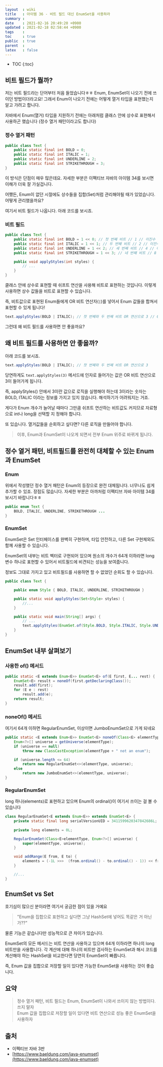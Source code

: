 ```yaml
---
layout  : wiki
title   : 아이템 36 - 비트 필드 대신 EnumSet을 사용하라
summary : 
date    : 2021-02-16 20:49:20 +0900
updated : 2021-02-18 02:58:44 +0900
tags    : 
toc     : true
public  : true
parent  : 
latex   : false
---
```

* TOC
{:toc}

## 비트 필드가 뭘까?

저는 비트 필드라는 단어부터 처음 들었습니다ㅎㅎ Enum, EnumSet이 나오기 전에 쓰이던 방법이더라고요! 그래서 Enum이 나오기 전에는 어떻게 열거 타입을 표현했는지 알고 가려고 합니다.

자바에서 Enum(열거) 타입을 지원하기 전에는 아래처럼 클래스 안에 상수로 표현해서 사용하곤 했습니다 (정수 열거 패턴이라고도 합니다)

### 정수 열거 패턴

```java
public class Text {
    public static final int BOLD = 0;
    public static final int ITALIC = 1;
    public static final int UNDERLINE = 2;
    public static final int STRIKETHROUGH = 3;
}
```

이 방식은 단점이 매우 많은데요. 자세한 부분은 이펙티브 자바의 아이템 34를 보시면 이해가 더욱 잘 가실겁니다.

어쨌든, Enum이 없던 시절에도 상수들을 집합(Set)처럼 관리해야될 때가 있었습니다. 어떻게 관리했을까요?

여기서 비트 필드가 나옵니다. 아래 코드를 보시죠.

### 비트 필드

```java
public class Text {
    public static final int BOLD = 1 << 0; // 첫 번째 비트 // 1 // 이진수 : 0001
    public static final int ITALIC = 1 << 1; // 두 번째 비트 // 2 // 이진수 : 0010
    public static final int UNDERLINE = 1 << 2; // 세 번째 비트 // 4 // 이진수 : 0100
    public static final int STRIKETHROUGH = 1 << 3; // 네 번째 비트 // 8 이진수 : 1000

    public void applyStyles(int styles) {
        // ...
    }
}
```

클래스 안에 상수로 표현할 때 쉬프트 연산을 사용해 비트로 표현하는 것입니다. 이렇게 사용하면 상수 값들을 비트로 표현할 수 있습니다.

즉, 비트값으로 표현된 Enum들에게 OR 비트 연산자(`|`)를 넣어서 Enum 값들을 합쳐서 표현할 수 있게 됩니다!

```java
text.applyStyles(BOLD | ITALIC); // 첫 번째와 두 번째 비트 OR 연산으로 3 // 01 | 10 -> 11
```

그런데 왜 비트 필드를 사용하면 안 좋을까요?

## 왜 비트 필드를 사용하면 안 좋을까?

아래 코드를 보시죠.

```java
text.applyStyles(BOLD | ITALIC); // 첫 번째와 두 번째 비트 OR 연산으로 3
```

당연하게도 `text.applyStyles(3)` 메서드에 인자로 들어가는 값은 OR 비트 연산으로 3이 들어가게 됩니다. 

즉, applyStyles() 안에서 3이란 값으로 로직을 실행해야 하는데 3이라는 숫자는 BOLD, ITALIC 이라는 정보를 가지고 있지 않습니다. 해석하기가 어려워지는 거죠.

게다가 Enum 개수가 늘어날 때마다 그만큼 쉬프트 연산하는 비트값도 커지므로 자료형으로 int나 long을 선택할 지 정해야 합니다. 

또 있습니다. 열거값들을 순회하고 싶다면? 다른 로직을 만들어야 합니다.

> 이후, Enum과 EnumSet이 나오게 되면서 전부 Enum 위주로 바뀌게 됩니다.

## 정수 열거 패턴, 비트필드를 완전히 대체할 수 있는 Enum과 EnumSet

### Enum

위에서 작성했던 정수 열거 패턴은 Enum의 등장으로 완전 대체됩니다. 너무나도 쉽게 추가할 수 있죠. 장점도 많습니다. 자세한 부분은 아까처럼 이펙티브 자바 아이템 34를 보시기 바랍니다ㅎㅎ

```java
public enum Text {
    BOLD, ITALIC, UNDERLINE, STRIKETHROUGH ...
}
```

### EnumSet

EnumSet은 Set 인터페이스를 완벽히 구현하며, 타입 안전하고, 다른 Set 구현체와도 함께 사용할 수 있습니다.

EnumSet의 내부는 비트 벡터로 구현되어 있으며 원소의 개수가 64개 이하라면 long 변수 하나로 표현할 수 있어서 비트필드에 비견되는 성능을 보여줍니다.

정보도 그대로 가지고 있고 비트필드를 사용하면 할 수 없었던 순회도 할 수 있습니다.

```java
public class Text {

    public enum Style { BOLD, ITALIC, UNDERLINE, STRIKETHROUGH }

    public static void applyStyles(Set<Style> styles) {
        //...
    }

    public static void main(String[] args) {
        // ...
        text.applyStyles(EnumSet.of(Style.BOLD, Style.ITALIC, Style.UNDERLINE));
    }
}
```

## EnumSet 내부 살펴보기

### 사용한 of() 메서드

```java
public static <E extends Enum<E>> EnumSet<E> of(E first, E... rest) {
    EnumSet<E> result = noneOf(first.getDeclaringClass());
    result.add(first);
    for (E e : rest)
        result.add(e);
    return result;
}
```

### noneOf() 메서드

여기서 64개 이하면 RegularEnumSet, 이상이면 JumboEnumSet으로 가게 되네요

```java
public static <E extends Enum<E>> EnumSet<E> noneOf(Class<E> elementType) {
    Enum<?>[] universe = getUniverse(elementType);
    if (universe == null)
        throw new ClassCastException(elementType + " not an enum");

    if (universe.length <= 64)
        return new RegularEnumSet<>(elementType, universe);
    else
        return new JumboEnumSet<>(elementType, universe);
}
```

### RegularEnumSet

long 하나(elements)로 표현하고 있으며 Enum의 ordinal()이 여기서 쓰이는 걸 볼 수 있습니다

```java
class RegularEnumSet<E extends Enum<E>> extends EnumSet<E> {
    private static final long serialVersionUID = 3411599620347842686L;
    
    private long elements = 0L;

    RegularEnumSet(Class<E>elementType, Enum<?>[] universe) {
        super(elementType, universe);
    }

    void addRange(E from, E to) {
        elements = (-1L >>>  (from.ordinal() - to.ordinal() - 1)) << from.ordinal();
    }

    //...
}
```

## EnumSet vs Set

호기심이 많으신 분이라면 여기서 궁금한 점이 있을 거예요

> "Enum을 집합으로 표현하고 싶다면 그냥 HashSet에 넣어도 똑같은 거 아닌가??"

물론 기능은 같습니다만 성능적으로 큰 차이가 있습니다.

EnumSet의 모든 메서드는 비트 연산을 사용하고 있으며 64개 이하라면 하나의 long 비트만을 사용합니다. 각 계산에 대해 하나의 비트만 검사하는 EnumSet과 해시 코드를 계산해야 하는 HashSet을 비교한다면 당연히 EnumSet이 빠릅니다.

즉, Enum 값을 집합으로 저장할 일이 있다면 가능한 EnumSet을 사용하는 것이 좋습니다.

## 요약

> 정수 열거 패턴, 비트 필드는 Enum, EnumSet이 나와서 쓰이지 않는 방법이다. 쓰지 말자  
> Enum 값을 집합으로 저장할 일이 있다면 비트 연산으로 성능 좋은 EnumSet을 사용하자

## 출처

- 이펙티브 자바 3판
- [https://www.baeldung.com/java-enumset](https://www.baeldung.com/java-enumset)

